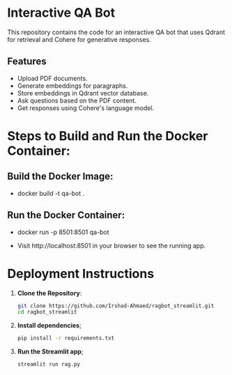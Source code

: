 # Interactive QA Bot

This repository contains the code for an interactive QA bot that uses Qdrant for retrieval and Cohere for generative responses.

## Features
- Upload PDF documents.
- Generate embeddings for paragraphs.
- Store embeddings in Qdrant vector database.
- Ask questions based on the PDF content.
- Get responses using Cohere's language model.

# Steps to Build and Run the Docker Container:

## Build the Docker Image:
- docker build -t qa-bot .

## Run the Docker Container:
- docker run -p 8501:8501 qa-bot

- Visit http://localhost:8501 in your browser to see the running app.

# Deployment Instructions
1. **Clone the Repository**:
   ```sh
   git clone https://github.com/Irshad-Ahmaed/ragbot_streamlit.git
   cd ragbot_streamlit

2. **Install dependencies**;
   ```sh
   pip install -r requirements.txt

3. **Run the Streamlit app**;
   ```sh
   streamlit run rag.py


